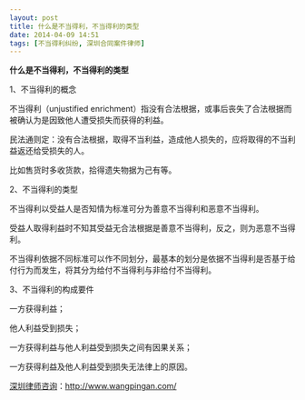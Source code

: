 ```yaml
---
layout: post
title: 什么是不当得利，不当得利的类型
date: 2014-04-09 14:51
tags: [不当得利纠纷, 深圳合同案件律师]
---
```

<strong>什么是不当得利，不当得利的类型</strong>

1、不当得利的概念

不当得利（unjustified enrichment）指没有合法根据，或事后丧失了合法根据而被确认为是因致他人遭受损失而获得的利益。

民法通则定：没有合法根据，取得不当利益，造成他人损失的，应将取得的不当利益返还给受损失的人。

比如售货时多收货款，拾得遗失物据为己有等。

2、不当得利的类型

不当得利以受益人是否知情为标准可分为善意不当得利和恶意不当得利。

受益人取得利益时不知其受益无合法根据是善意不当得利，反之，则为恶意不当得利。

不当得利依据不同标准可以作不同划分，最基本的划分是依据不当得利是否基于给付行为而发生，将其分为给付不当得利与非给付不当得利。

3、不当得利的构成要件

一方获得利益；

他人利益受到损失；

一方获得利益与他人利益受到损失之间有因果关系；

一方获得利益及他人利益受到损失无法律上的原因。

<a href="http://www.wangpingan.com/">深圳律师咨询</a>：<a href="http://www.wangpingan.com/">http://www.wangpingan.com/</a>

